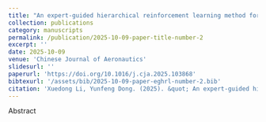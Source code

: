 ```yaml
---
title: "An expert-guided hierarchical reinforcement learning method for collaborative mission planning in LEO satellite cluster"
collection: publications
category: manuscripts
permalink: /publication/2025-10-09-paper-title-number-2
excerpt: ''
date: 2025-10-09
venue: 'Chinese Journal of Aeronautics'
slidesurl: ''
paperurl: 'https://doi.org/10.1016/j.cja.2025.103868'
bibtexurl: '/assets/bib/2025-10-09-paper-eghrl-number-2.bib'
citation: 'Xuedong Li, Yunfeng Dong. (2025). &quot; An expert-guided hierarchical reinforcement learning method for collaborative mission planning in LEO satellite cluster; <i>Chinese Journal of Aeronautics</i>. in press.'
---
```

Abstract
